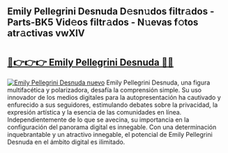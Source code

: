 ## Emily Pellegrini Desnuda D𝚎sn𝚞dos filtr𝚊dos - Parts-BK5 Vid𝚎os filtr𝚊dos - N𝚞evas f𝚘tos atr𝚊ctivas vwXlV

# <h2><a href="http://mb7zft.tromn.icu/?c=Emily+Pellegrini+Desnuda">🔗👉👉👉 Emily Pellegrini Desnuda 🔗🔗</a></h2>

[![Emily Pellegrini Desnuda nuevo](https://i.imgur.com/pEAQMta.gif)](http://mb7zft.tromn.icu/?c=Emily+Pellegrini+Desnuda)
Emily Pellegrini Desnuda, una figura multifacética y polarizadora, desafía la comprensión simple. Su uso innovador de los medios digitales para la autopresentación ha cautivado y enfurecido a sus seguidores, estimulando debates sobre la privacidad, la expresión artística y la esencia de las comunidades en línea. Independientemente de lo que se avecina, su importancia en la configuración del panorama digital es innegable. Con una determinación inquebrantable y un atractivo innegable, el potencial de Emily Pellegrini Desnuda en el ámbito digital es ilimitado.

